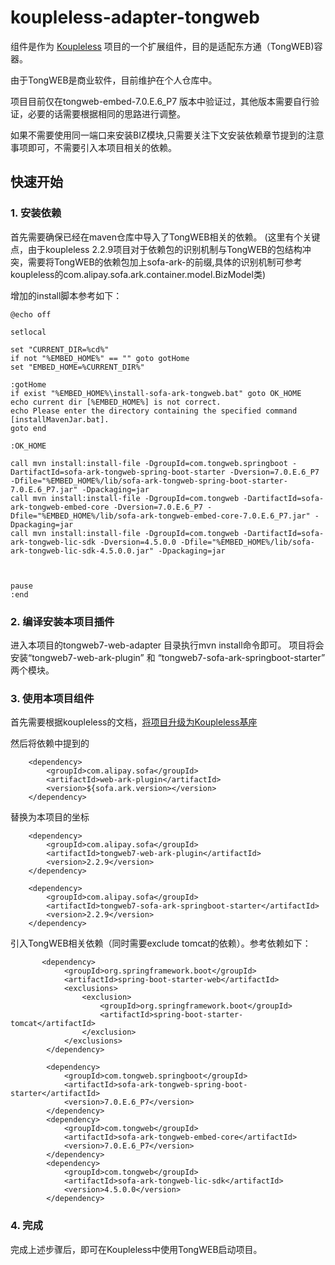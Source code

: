 # koupleless-adapter-tongweb
组件是作为 [Koupleless](https://github.com/koupleless/koupleless) 项目的一个扩展组件，目的是适配东方通（TongWEB)容器。

由于TongWEB是商业软件，目前维护在个人仓库中。

项目目前仅在tongweb-embed-7.0.E.6_P7 版本中验证过，其他版本需要自行验证，必要的话需要根据相同的思路进行调整。

如果不需要使用同一端口来安装BIZ模块,只需要关注下文安装依赖章节提到的注意事项即可，不需要引入本项目相关的依赖。

## 快速开始
### 1. 安装依赖
首先需要确保已经在maven仓库中导入了TongWEB相关的依赖。
(这里有个关键点，由于koupleless 2.2.9项目对于依赖包的识别机制与TongWEB的包结构冲突，需要将TongWEB的依赖包加上sofa-ark-的前缀,具体的识别机制可参考koupleless的com.alipay.sofa.ark.container.model.BizModel类)

增加的install脚本参考如下：
```angular2html
@echo off

setlocal

set "CURRENT_DIR=%cd%"
if not "%EMBED_HOME%" == "" goto gotHome
set "EMBED_HOME=%CURRENT_DIR%"

:gotHome
if exist "%EMBED_HOME%\install-sofa-ark-tongweb.bat" goto OK_HOME
echo current dir [%EMBED_HOME%] is not correct.
echo Please enter the directory containing the specified command [installMavenJar.bat].
goto end

:OK_HOME

call mvn install:install-file -DgroupId=com.tongweb.springboot -DartifactId=sofa-ark-tongweb-spring-boot-starter -Dversion=7.0.E.6_P7 -Dfile="%EMBED_HOME%/lib/sofa-ark-tongweb-spring-boot-starter-7.0.E.6_P7.jar" -Dpackaging=jar
call mvn install:install-file -DgroupId=com.tongweb -DartifactId=sofa-ark-tongweb-embed-core -Dversion=7.0.E.6_P7 -Dfile="%EMBED_HOME%/lib/sofa-ark-tongweb-embed-core-7.0.E.6_P7.jar" -Dpackaging=jar
call mvn install:install-file -DgroupId=com.tongweb -DartifactId=sofa-ark-tongweb-lic-sdk -Dversion=4.5.0.0 -Dfile="%EMBED_HOME%/lib/sofa-ark-tongweb-lic-sdk-4.5.0.0.jar" -Dpackaging=jar



pause
:end
```
### 2. 编译安装本项目插件
进入本项目的tongweb7-web-adapter 目录执行mvn install命令即可。
项目将会安装“tongweb7-web-ark-plugin” 和 “tongweb7-sofa-ark-springboot-starter” 两个模块。

### 3. 使用本项目组件
首先需要根据koupleless的文档，[将项目升级为Koupleless基座](https://koupleless.io/docs/tutorials/base-create/springboot-and-sofaboot/)

然后将依赖中提到的
```
    <dependency>
        <groupId>com.alipay.sofa</groupId>
        <artifactId>web-ark-plugin</artifactId>
        <version>${sofa.ark.version></version>
    </dependency>
```
替换为本项目的坐标
```
    <dependency>
        <groupId>com.alipay.sofa</groupId>
        <artifactId>tongweb7-web-ark-plugin</artifactId>
        <version>2.2.9</version>
    </dependency>
    
    <dependency>
        <groupId>com.alipay.sofa</groupId>
        <artifactId>tongweb7-sofa-ark-springboot-starter</artifactId>
        <version>2.2.9</version>
    </dependency>
```

引入TongWEB相关依赖（同时需要exclude tomcat的依赖）。参考依赖如下：
```angular2html
       <dependency>
            <groupId>org.springframework.boot</groupId>
            <artifactId>spring-boot-starter-web</artifactId>
            <exclusions>
                <exclusion>
                    <groupId>org.springframework.boot</groupId>
                    <artifactId>spring-boot-starter-tomcat</artifactId>
                </exclusion>
            </exclusions>
        </dependency>

        <dependency>
            <groupId>com.tongweb.springboot</groupId>
            <artifactId>sofa-ark-tongweb-spring-boot-starter</artifactId>
            <version>7.0.E.6_P7</version>
        </dependency>
        <dependency>
            <groupId>com.tongweb</groupId>
            <artifactId>sofa-ark-tongweb-embed-core</artifactId>
            <version>7.0.E.6_P7</version>
        </dependency>
        <dependency>
            <groupId>com.tongweb</groupId>
            <artifactId>sofa-ark-tongweb-lic-sdk</artifactId>
            <version>4.5.0.0</version>
        </dependency>
```

### 4. 完成
完成上述步骤后，即可在Koupleless中使用TongWEB启动项目。
